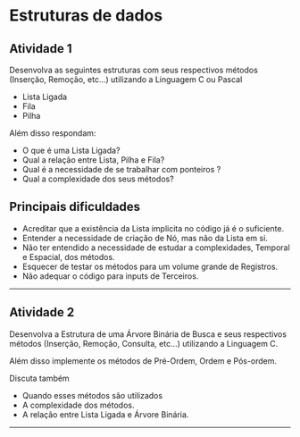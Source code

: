 # Estruturas de dados

## Atividade 1
Desenvolva as seguintes estruturas com seus respectivos métodos (Inserção, Remoção, etc...) utilizando a Linguagem C ou Pascal

- Lista Ligada
- Fila
- Pilha

Além disso respondam:

- O que é uma Lista Ligada?
- Qual a relação entre Lista, Pilha e Fila?
- Qual é a necessidade de se trabalhar com ponteiros ?
- Qual a complexidade dos seus métodos?


## Principais dificuldades

- Acreditar que a existência da Lista implicita no código já é o suficiente.
- Entender a necessidade de criação de Nó, mas não da Lista em si.
- Não ter entendido a necessidade de estudar a complexidades, Temporal e Espacial, dos métodos.
- Esquecer de testar os métodos para um volume grande de Registros.
- Não adequar o código para inputs de Terceiros.

---

## Atividade 2 

Desenvolva a Estrutura de uma Árvore Binária de Busca e seus respectivos métodos (Inserção, Remoção, Consulta, etc...) utilizando a Linguagem C.

Além disso implemente os métodos de Pré-Ordem, Ordem e Pós-ordem. 

Discuta também
- Quando esses métodos são utilizados
- A complexidade dos métodos.
- A relação entre Lista Ligada e Árvore Binária.

---
